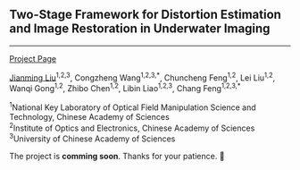 ## Two-Stage Framework for Distortion Estimation and Image Restoration in Underwater Imaging

---

[Project Page](https://jermainn.github.io/Project-Pages/DR-Net/)

<!-- ![download](https://img.shields.io/github/downloads/cszn/KAIR/total.svg) -->

[Jianming Liu](https://github.com/jermainn)<sup>1,2,3</sup>, Congzheng Wang<sup>1,2,3,\*</sup>, Chuncheng Feng<sup>1,2</sup>, Lei Liu<sup>1,2</sup>, Wanqi Gong<sup>1,2</sup>, Zhibo Chen<sup>1,2</sup>, Libin Liao<sup>1,2,3</sup>, Chang Feng<sup>1,2,3,\*</sup>

<sup>1</sup>National Key Laboratory of Optical Field Manipulation Science and Technology, Chinese Academy of Sciences<br>
<sup>2</sup>Institute of Optics and Electronics, Chinese Academy of Sciences<br>
<sup>3</sup>University of Chinese Academy of Sciences<br>

<!-- <p align="center">
    <img src="assets/architecture.png" style="border-radius: 15px">
</p> -->


The project is **comming soon**. Thanks for your patience. :hugs:

